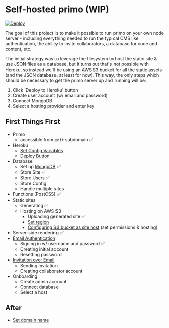 # Self-hosted primo (WIP)

[![Deploy](https://www.herokucdn.com/deploy/button.svg)](https://heroku.com/deploy)

The goal of this project is to make it possible to run primo on your own node server - including everything needed to run the typical CMS like authentication, the ability to invite collaborators, a database for code and content, etc.

The initial strategy was to leverage the filesystem to host the static site & use JSON files as a database, but it turns out that's not possible with Heroku, so instead we'll be using an AWS S3 bucket for all the static assets (and the JSON database, at least for now). This way, the only steps which should be necessary to get the primo server up and running will be:

1. Click 'Deploy to Heroku' button
1. Create user account (w/ email and password)
1. Connect MongoDB
1. Select a hosting provider and enter key

## First Things First

* Primo
  * accessible from `edit` subdomain ✅
* Heroku
  * [Set Config Variables](https://devcenter.heroku.com/articles/platform-api-reference#config-vars)
  * [Deploy Button](https://devcenter.heroku.com/articles/heroku-button)
* Database
  * Set up [MongoDB](https://flaviocopes.com/node-mongodb/) ✅
  * Store Site ✅
  * Store Users ✅
  * Store Config
  * Handle multiple sites
* Functions (PostCSS) ✅
* Static sites
  * Generating ✅
  * Hosting on AWS S3
    * Uploading generated site ✅
    * [Set region](https://docs.aws.amazon.com/sdk-for-javascript/v2/developer-guide/s3-example-creating-buckets.html)
    * [Configuring S3 bucket as site host](https://docs.aws.amazon.com/AWSJavaScriptSDK/latest/AWS/S3.html#putBucketWebsite-property) (set permissions & hosting)
* Server-side rendering ✅
* [Email Authentication](http://www.passportjs.org/)
  * Signing in w/ username and password ✅
  * Creating initial account
  * Resetting password
* [Invitation over Email](https://nodemailer.com/transports/sendmail/)
  * Sending invitation
  * Creating collaborator account
* Onboarding
  * Create admin account
  * Connect database
  * Select a host

## After

* [Set domain name](https://docs.aws.amazon.com/AmazonS3/latest/dev/website-hosting-custom-domain-walkthrough.html#website-hosting-custom-domain-walkthrough-domain-registry)
